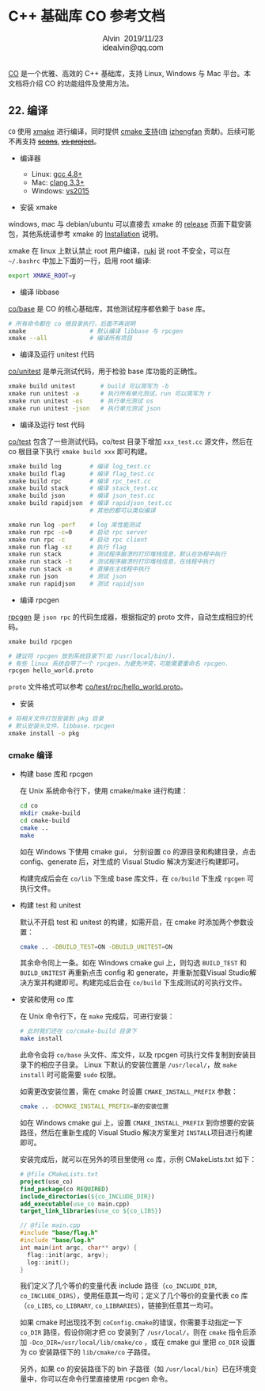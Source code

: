 # C++ 基础库 CO 参考文档

<font face="Arial" size=3>
<center>
Alvin &nbsp;2019/11/23
</center>
<center>
idealvin@qq.com
</center>
<br />
</font>
  
  
[CO](https://github.com/idealvin/co/) 是一个优雅、高效的 C++ 基础库，支持 Linux, Windows 与 Mac 平台。本文档将介绍 CO 的功能组件及使用方法。

## 22. 编译

`CO` 使用 [xmake](https://github.com/xmake-io/xmake) 进行编译，同时提供 [cmake 支持](#cmake-编译)(由 [izhengfan](https://github.com/izhengfan) 贡献)。后续可能不再支持 ~~[scons](https://scons.org/)~~, ~~[vs project](https://visualstudio.microsoft.com/)~~。

- 编译器
    - Linux: [gcc 4.8+](https://gcc.gnu.org/projects/cxx-status.html#cxx11)
    - Mac: [clang 3.3+](https://clang.llvm.org/cxx_status.html)
    - Windows: [vs2015](https://visualstudio.microsoft.com/)

- 安装 xmake

windows, mac 与 debian/ubuntu 可以直接去 xmake 的 [release](https://github.com/xmake-io/xmake/releases) 页面下载安装包，其他系统请参考 xmake 的 [Installation](https://xmake.io/#/guide/installation) 说明。

xmake 在 linux 上默认禁止 root 用户编译，[ruki](https://github.com/waruqi) 说 root 不安全，可以在 `~/.bashrc` 中加上下面的一行，启用 root 编译:
```sh
export XMAKE_ROOT=y
```

- 编译 libbase

[co/base](https://github.com/idealvin/co/tree/master/base) 是 CO 的核心基础库，其他测试程序都依赖于 base 库。

```sh
# 所有命令都在 co 根目录执行，后面不再说明
xmake                  # 默认编译 libbase 与 rpcgen
xmake --all            # 编译所有项目
```

- 编译及运行 unitest 代码

[co/unitest](https://github.com/idealvin/co/tree/master/unitest/base) 是单元测试代码，用于检验 base 库功能的正确性。

```sh
xmake build unitest       # build 可以简写为 -b
xmake run unitest -a      # 执行所有单元测试，run 可以简写为 r
xmake run unitest -os     # 执行单元测试 os
xmake run unitest -json   # 执行单元测试 json
```

- 编译及运行 test 代码

[co/test](https://github.com/idealvin/co/tree/master/test) 包含了一些测试代码。co/test 目录下增加 `xxx_test.cc` 源文件，然后在 co 根目录下执行 `xmake build xxx` 即可构建。

```sh
xmake build log        # 编译 log_test.cc
xmake build flag       # 编译 flag_test.cc
xmake build rpc        # 编译 rpc_test.cc
xmake build stack      # 编译 stack_test.cc
xmake build json       # 编译 json_test.cc
xmake build rapidjson  # 编译 rapidjson_test.cc
                       # 其他的都可以类似编译

xmake run log -perf    # log 库性能测试
xmake run rpc -c=0     # 启动 rpc server
xmake run rpc -c       # 启动 rpc client
xmake run flag -xz     # 执行 flag
xmake run stack        # 测试程序崩溃时打印堆栈信息，默认在协程中执行
xmake run stack -t     # 测试程序崩溃时打印堆栈信息，在线程中执行
xmake run stack -m     # 直接在主线程中执行
xmake run json         # 测试 json
xmake run rapidjson    # 测试 rapidjson
```

- 编译 rpcgen

[rpcgen](https://github.com/idealvin/co/tree/master/rpcgen) 是 `json rpc` 的代码生成器，根据指定的 proto 文件，自动生成相应的代码。

```sh
xmake build rpcgen

# 建议将 rpcgen 放到系统目录下(如 /usr/local/bin/).
# 有些 linux 系统自带了一个 rpcgen，为避免冲突，可能需要重命名 rpcgen.
rpcgen hello_world.proto
```

`proto` 文件格式可以参考 [co/test/rpc/hello_world.proto](https://github.com/idealvin/co/blob/master/test/rpc/hello_world.proto)。

- 安装

```sh
# 将相关文件打包安装到 pkg 目录
# 默认安装头文件、libbase、rpcgen
xmake install -o pkg 
```

### cmake 编译

- 构建 base 库和 rpcgen
  
  在 Unix 系统命令行下，使用 cmake/make 进行构建：

  ```sh
  cd co
  mkdir cmake-build
  cd cmake-build
  cmake ..
  make
  ```
  
  如在 Windows 下使用 cmake gui， 分别设置 co 的源目录和构建目录，点击 config、generate 后，对生成的 Visual Studio 解决方案进行构建即可。

  构建完成后会在 `co/lib` 下生成 base 库文件，在 `co/build` 下生成 `rgcgen` 可执行文件。

- 构建 test 和 unitest

  默认不开启 test 和 unitest 的构建，如需开启，在 cmake 时添加两个参数设置：

  ```sh
  cmake .. -DBUILD_TEST=ON -DBUILD_UNITEST=ON
  ```

  其余命令同上一条。如在 Windows cmake gui 上，则勾选 `BUILD_TEST` 和 `BUILD_UNITEST` 再重新点击 config 和 generate，并重新加载Visual Studio解决方案并构建即可。构建完成后会在 `co/build` 下生成测试的可执行文件。

- 安装和使用 co 库

  在 Unix 命令行下，在 `make` 完成后，可进行安装：

  ```sh
  # 此时我们还在 co/cmake-build 目录下
  make install
  ```
  
  此命令会将 `co/base` 头文件、库文件，以及 rpcgen 可执行文件复制到安装目录下的相应子目录。 Linux 下默认的安装位置是 `/usr/local/`，故 `make install` 时可能需要 `sudo` 权限。

  如需更改安装位置，需在 cmake 时设置 `CMAKE_INSTALL_PREFIX` 参数：

  ```sh
  cmake .. -DCMAKE_INSTALL_PREFIX=新的安装位置
  ```

  如在 Windows cmake gui 上，设置 `CMAKE_INSTALL_PREFIX` 到你想要的安装路径，然后在重新生成的 Visual Studio 解决方案里对 `INSTALL`项目进行构建即可。

  安装完成后，就可以在另外的项目里使用 `co` 库，示例 CMakeLists.txt 如下：

  ```cmake
  # @file CMakeLists.txt
  project(use_co)
  find_package(co REQUIRED)
  include_directories(${co_INCLUDE_DIR})
  add_executable(use_co main.cpp)
  target_link_libraries(use_co ${co_LIBS})
  ```

  ```cpp
  // @file main.cpp
  #include "base/flag.h"
  #include "base/log.h"
  int main(int argc, char** argv) {
    flag::init(argc, argv);
    log::init();
  }
  ```

  我们定义了几个等价的变量代表 include 路径（`co_INCLUDE_DIR`, `co_INCLUDE_DIRS`），使用任意其一均可；定义了几个等价的变量代表 co 库（`co_LIBS`, `co_LIBRARY`, `co_LIBRARIES`），链接到任意其一均可。

  

  如果 cmake 时出现找不到 `coConfig.cmake`的错误，你需要手动指定一下 `co_DIR` 路径，假设你刚才把 co 安装到了 `/usr/local/`，则在 `cmake` 指令后添加 `-Dco_DIR=/usr/local/lib/cmake/co` ，或在 cmake gui 里把 `co_DIR` 设置为 co 安装路径下的 `lib/cmake/co` 子路径。

  另外，如果 co 的安装路径下的 bin 子路径（如 `/usr/local/bin`）已在环境变量中，你可以在命令行里直接使用 rpcgen 命令。

